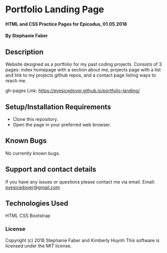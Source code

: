 # Portfolio Landing Page

#### HTML and CSS Practice Pages for Epicodus, 01.05.2018

#### By Stephanie Faber

## Description

Website designed as a portfolio for my past coding projects. Consists of 3 pages: index homepage with a section about me, projects page with a list and link to my projects github repos, and a contact page listing ways to reach me.

gh-pages Link: https://eyesicedover.github.io/portfolio-landing/

## Setup/Installation Requirements

* Clone this repository.
* Open the page in your preferred web browser.


## Known Bugs

No currently known bugs.

## Support and contact details

If you have any issues or questions please contact me via email. Email: eyesicedover@gmail.com

## Technologies Used

HTML
CSS
Bootstrap

### License

Copyright (c) 2018 Stephanie Faber and Kimberly Huynh
This software is licensed under the MIT license.
